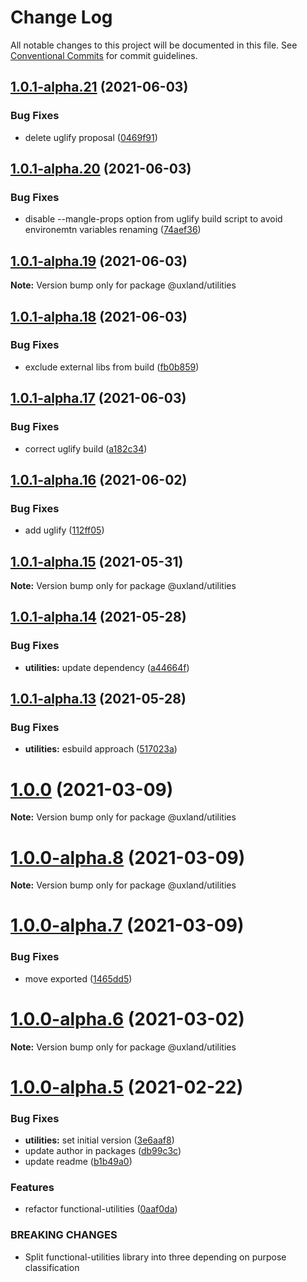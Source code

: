 # Change Log

All notable changes to this project will be documented in this file.
See [Conventional Commits](https://conventionalcommits.org) for commit guidelines.

## [1.0.1-alpha.21](https://github.com/uxland/uxland/compare/@uxland/utilities@1.0.1-alpha.20...@uxland/utilities@1.0.1-alpha.21) (2021-06-03)


### Bug Fixes

* delete uglify proposal ([0469f91](https://github.com/uxland/uxland/commit/0469f91da0fc74badd1f2f3f947585f4ca75f285))





## [1.0.1-alpha.20](https://github.com/uxland/uxland/compare/@uxland/utilities@1.0.1-alpha.19...@uxland/utilities@1.0.1-alpha.20) (2021-06-03)


### Bug Fixes

* disable --mangle-props option from uglify build script to avoid environemtn variables renaming ([74aef36](https://github.com/uxland/uxland/commit/74aef362e3b38b734cfe3c90e9bf4ce3d1b026da))





## [1.0.1-alpha.19](https://github.com/uxland/uxland/compare/@uxland/utilities@1.0.1-alpha.18...@uxland/utilities@1.0.1-alpha.19) (2021-06-03)

**Note:** Version bump only for package @uxland/utilities





## [1.0.1-alpha.18](https://github.com/uxland/uxland/compare/@uxland/utilities@1.0.1-alpha.17...@uxland/utilities@1.0.1-alpha.18) (2021-06-03)


### Bug Fixes

* exclude external libs from build ([fb0b859](https://github.com/uxland/uxland/commit/fb0b859bbfe165987709fade29ebdced36b3fab7))





## [1.0.1-alpha.17](https://github.com/uxland/uxland/compare/@uxland/utilities@1.0.1-alpha.16...@uxland/utilities@1.0.1-alpha.17) (2021-06-03)


### Bug Fixes

* correct uglify build ([a182c34](https://github.com/uxland/uxland/commit/a182c34cdd7a79d94c6c6476b7ba12e59fbf1bbe))





## [1.0.1-alpha.16](https://github.com/uxland/uxland/compare/@uxland/utilities@1.0.1-alpha.15...@uxland/utilities@1.0.1-alpha.16) (2021-06-02)


### Bug Fixes

* add uglify ([112ff05](https://github.com/uxland/uxland/commit/112ff051f6344fbdff5d8c0e701256db78bb0d19))





## [1.0.1-alpha.15](https://github.com/uxland/uxland/compare/@uxland/utilities@1.0.1-alpha.14...@uxland/utilities@1.0.1-alpha.15) (2021-05-31)

**Note:** Version bump only for package @uxland/utilities





## [1.0.1-alpha.14](https://github.com/uxland/uxland/compare/@uxland/utilities@1.0.1-alpha.13...@uxland/utilities@1.0.1-alpha.14) (2021-05-28)


### Bug Fixes

* **utilities:** update dependency ([a44664f](https://github.com/uxland/uxland/commit/a44664f56d15bdaa3e79e18f82d242c0663e163b))





## [1.0.1-alpha.13](https://github.com/uxland/uxland/compare/@uxland/utilities@1.0.0...@uxland/utilities@1.0.1-alpha.13) (2021-05-28)


### Bug Fixes

* **utilities:** esbuild approach ([517023a](https://github.com/uxland/uxland/commit/517023ab33774b2770b4f16c500a54b92d403bcc))





# [1.0.0](https://github.com/uxland/uxland/compare/@uxland/utilities@1.0.0-alpha.8...@uxland/utilities@1.0.0) (2021-03-09)

**Note:** Version bump only for package @uxland/utilities





# [1.0.0-alpha.8](https://github.com/uxland/uxland/compare/@uxland/utilities@1.0.0-alpha.7...@uxland/utilities@1.0.0-alpha.8) (2021-03-09)

**Note:** Version bump only for package @uxland/utilities





# [1.0.0-alpha.7](https://github.com/uxland/uxland/compare/@uxland/utilities@1.0.0-alpha.6...@uxland/utilities@1.0.0-alpha.7) (2021-03-09)


### Bug Fixes

* move exported ([1465dd5](https://github.com/uxland/uxland/commit/1465dd5e80d5c6b1cb34a3ed5c46800ca7790304))





# [1.0.0-alpha.6](https://github.com/uxland/uxland/compare/@uxland/utilities@1.0.0-alpha.5...@uxland/utilities@1.0.0-alpha.6) (2021-03-02)

**Note:** Version bump only for package @uxland/utilities





# [1.0.0-alpha.5](https://github.com/uxland/uxland/compare/@uxland/utilities@1.0.0-alpha.4...@uxland/utilities@1.0.0-alpha.5) (2021-02-22)


### Bug Fixes

* **utilities:** set initial version ([3e6aaf8](https://github.com/uxland/uxland/commit/3e6aaf8f2a4b47545f157686ea4ebb2163019e25))
* update author in packages ([db99c3c](https://github.com/uxland/uxland/commit/db99c3c8c54fd0d62dfb0d7894e0e8b0962751b0))
* update readme ([b1b49a0](https://github.com/uxland/uxland/commit/b1b49a06feaa531d7163f958e898d188e972c77c))


### Features

* refactor functional-utilities ([0aaf0da](https://github.com/uxland/uxland/commit/0aaf0da5d1804f9e7892dc04c63ab2bb57f9f3f9))


### BREAKING CHANGES

* Split functional-utilities library into three depending on purpose classification
